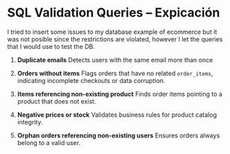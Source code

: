 # SQL Validation Queries – Expicación

I tried to insert some issues to my database example of ecommerce but it was not posible since the restrictions are violated, however I let the queries that I would use to test the DB.

1) **Duplicate emails**
Detects users with the same email more than once

2) **Orders without items**
Flags orders that have no related `order_items`, indicating incomplete checkouts or data corruption.

3) **Items referencing non-existing product**
Finds order items pointing to a product that does not exist.

4) **Negative prices or stock**
Validates business rules for product catalog integrity.

5) **Orphan orders referencing non-existing users**
Ensures orders always belong to a valid user.
